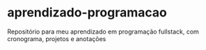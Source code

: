 # aprendizado-programacao
Repositório para meu aprendizado em programação fullstack, com cronograma, projetos e anotações
